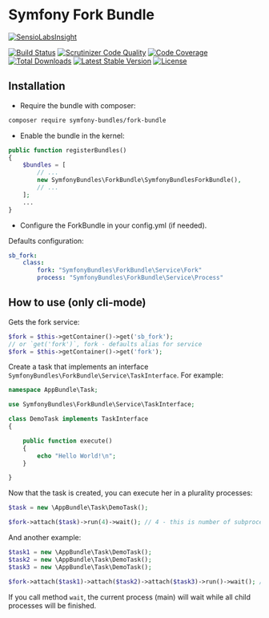 Symfony Fork Bundle
===================

[![SensioLabsInsight][sensiolabs-insight-image]][sensiolabs-insight-link]

[![Build Status][testing-image]][testing-link]
[![Scrutinizer Code Quality][scrutinizer-code-quality-image]][scrutinizer-code-quality-link]
[![Code Coverage][code-coverage-image]][code-coverage-link]
[![Total Downloads][downloads-image]][package-link]
[![Latest Stable Version][stable-image]][package-link]
[![License][license-image]][license-link]

Installation
------------

* Require the bundle with composer:

``` bash
composer require symfony-bundles/fork-bundle
```

* Enable the bundle in the kernel:

``` php
public function registerBundles()
{
    $bundles = [
        // ...
        new SymfonyBundles\ForkBundle\SymfonyBundlesForkBundle(),
        // ...
    ];
    ...
}
```

* Configure the ForkBundle in your config.yml (if needed).

Defaults configuration:

``` yml
sb_fork:
    class:
        fork: "SymfonyBundles\ForkBundle\Service\Fork"
        process: "SymfonyBundles\ForkBundle\Service\Process"
```

How to use (only cli-mode)
--------------------------

Gets the fork service:

``` php
$fork = $this->getContainer()->get('sb_fork');
// or `get('fork')`, fork - defaults alias for service
$fork = $this->getContainer()->get('fork');
```

Create a task that implements an interface `SymfonyBundles\ForkBundle\Service\TaskInterface`.
For example:

``` php
namespace AppBundle\Task;

use SymfonyBundles\ForkBundle\Service\TaskInterface;

class DemoTask implements TaskInterface
{

    public function execute()
    {
        echo "Hello World!\n";
    }

}
```

Now that the task is created, you can execute her in a plurality processes:

``` php
$task = new \AppBundle\Task\DemoTask();

$fork->attach($task)->run(4)->wait(); // 4 - this is number of subprocesses
```

And another example:
``` php
$task1 = new \AppBundle\Task\DemoTask();
$task2 = new \AppBundle\Task\DemoTask();
$task3 = new \AppBundle\Task\DemoTask();

$fork->attach($task1)->attach($task2)->attach($task3)->run()->wait(); // defaults number of subprocesses is 8
```

If you call method `wait`, the current process (main) will wait while all child processes will be finished.

[package-link]: https://packagist.org/packages/symfony-bundles/fork-bundle
[license-link]: https://github.com/symfony-bundles/fork-bundle/blob/master/LICENSE
[license-image]: https://poser.pugx.org/symfony-bundles/fork-bundle/license
[testing-link]: https://travis-ci.org/symfony-bundles/fork-bundle
[testing-image]: https://travis-ci.org/symfony-bundles/fork-bundle.svg?branch=master
[stable-image]: https://poser.pugx.org/symfony-bundles/fork-bundle/v/stable
[downloads-image]: https://poser.pugx.org/symfony-bundles/fork-bundle/downloads
[sensiolabs-insight-link]: https://insight.sensiolabs.com/projects/83639a9c-881b-4738-b3e9-ea304600c900
[sensiolabs-insight-image]: https://insight.sensiolabs.com/projects/83639a9c-881b-4738-b3e9-ea304600c900/big.png
[code-coverage-link]: https://scrutinizer-ci.com/g/symfony-bundles/fork-bundle/?branch=master
[code-coverage-image]: https://scrutinizer-ci.com/g/symfony-bundles/fork-bundle/badges/coverage.png?b=master
[scrutinizer-code-quality-link]: https://scrutinizer-ci.com/g/symfony-bundles/fork-bundle/?branch=master
[scrutinizer-code-quality-image]: https://scrutinizer-ci.com/g/symfony-bundles/fork-bundle/badges/quality-score.png?b=master
